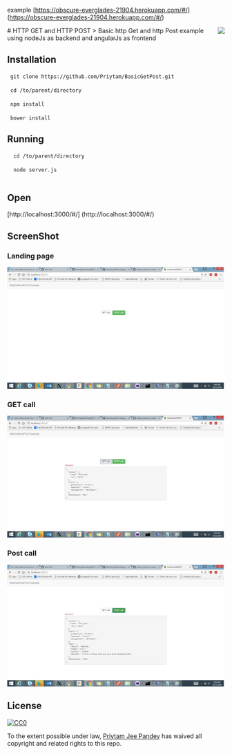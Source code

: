 example  [https://obscure-everglades-21904.herokuapp.com/#/] (https://obscure-everglades-21904.herokuapp.com/#/)

<img src="https://lh3.googleusercontent.com/-lTK0EFd5OVo/AAAAAAAAAAI/AAAAAAAAABY/_SsW6-AREEw/s60-p-rw-no/photo.jpg"  align="right" />
# HTTP GET and HTTP POST
> Basic http Get and http Post example using nodeJs as backend and angularJs as frontend

## Installation 
```
 git clone https://github.com/Priytam/BasicGetPost.git

 cd /to/parent/directory
 
 npm install
 
 bower install
```

## Running 

```
  cd /to/parent/directory
  
  node server.js
  
```
## Open
[http://localhost:3000/#/] (http://localhost:3000/#/)


## ScreenShot

### Landing page 
![alt tag](https://github.com/Priytam/BasicGetPost/blob/master/screenshot/landing.jpg)

### GET call 
![alt tag](https://github.com/Priytam/BasicGetPost/blob/master/screenshot/get.jpg)

### Post call 
![alt tag](https://github.com/Priytam/BasicGetPost/blob/master/screenshot/post.jpg)


## License

[![CC0](https://licensebuttons.net/p/zero/1.0/88x31.png)](http://creativecommons.org/publicdomain/zero/1.0/)

To the extent possible under law, [Priytam Jee Pandey](https://www.linkedin.com/in/priytam-jee-pandey-80482675?trk=hp-identity-photo) has waived all copyright and related rights to this repo.
